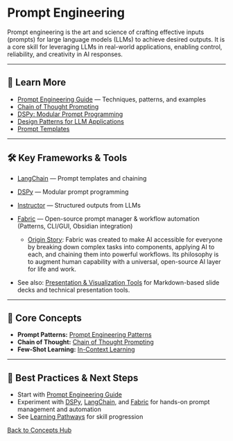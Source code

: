 # Prompt Engineering

Prompt engineering is the art and science of crafting effective inputs (prompts) for large language models (LLMs) to achieve desired outputs. It is a core skill for leveraging LLMs in real-world applications, enabling control, reliability, and creativity in AI responses.

---

## 📖 Learn More

- [Prompt Engineering Guide](../guides/prompting/README.md) — Techniques, patterns, and examples
- [Chain of Thought Prompting](../guides/prompting/chain_of_tought_leaders_prompting.md)
- [DSPy: Modular Prompt Programming](../reference/techniques/dspy/README.md)
- [Design Patterns for LLM Applications](../reference/techniques/dessign_patterns_for_llm_applications/README.md#prompt-engineering)
- [Prompt Templates](../reference/prompt-templates.md)

---

## 🛠️ Key Frameworks & Tools

- [LangChain](https://www.langchain.com/) — Prompt templates and chaining
- [DSPy](https://github.com/stanfordnlp/dspy) — Modular prompt programming
- [Instructor](https://jxnl.github.io/instructor/) — Structured outputs from LLMs
- [Fabric](https://github.com/danielmiessler/fabric) — Open-source prompt manager & workflow automation (Patterns, CLI/GUI, Obsidian integration)
  - [Origin Story](https://danielmiessler.com/blog/fabric-origin-story): Fabric was created to make AI accessible for everyone by breaking down complex tasks into components, applying AI to each, and chaining them into powerful workflows. Its philosophy is to augment human capability with a universal, open-source AI layer for life and work.

 - See also: [Presentation & Visualization Tools](./presentation-tools.md) for Markdown-based slide decks and technical presentation tools.

---

## 🧠 Core Concepts

- **Prompt Patterns:** [Prompt Engineering Patterns](../reference/techniques/dessign_patterns_for_llm_applications/README.md#prompt-engineering)
- **Chain of Thought:** [Chain of Thought Prompting](../guides/prompting/chain_of_tought_leaders_prompting.md)
- **Few-Shot Learning:** [In-Context Learning](../reference/techniques/dessign_patterns_for_llm_applications/README.md#description-of-the-3-stages-of-in-context-learning-patterns)

---

## 🚀 Best Practices & Next Steps

- Start with [Prompt Engineering Guide](../guides/prompting/README.md)
- Experiment with [DSPy](https://github.com/stanfordnlp/dspy), [LangChain](https://www.langchain.com/), and [Fabric](https://github.com/danielmiessler/fabric) for hands-on prompt management and automation
- See [Learning Pathways](./learning-pathways.md) for skill progression

[Back to Concepts Hub](./README.md)
